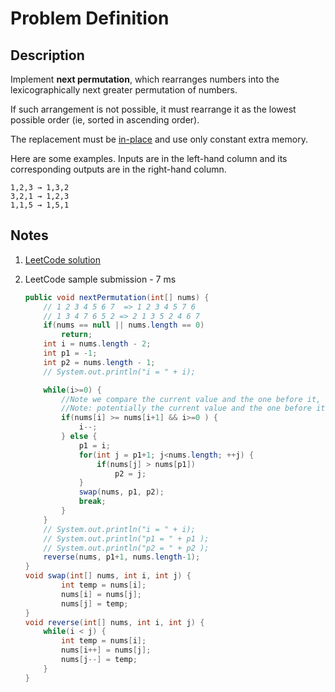 # Problem Definition

## Description

Implement **next permutation**, which rearranges numbers into the lexicographically next greater permutation of numbers.

If such arrangement is not possible, it must rearrange it as the lowest possible order (ie, sorted in ascending order).

The replacement must be [in-place](http://en.wikipedia.org/wiki/In-place_algorithm) and use only constant extra memory.

Here are some examples. Inputs are in the left-hand column and its corresponding outputs are in the right-hand column.

```text
1,2,3 → 1,3,2
3,2,1 → 1,2,3
1,1,5 → 1,5,1
```

## Notes

1. [LeetCode solution](https://leetcode.com/problems/next-permutation/solution/)
1. LeetCode sample submission - 7 ms

    ```java
    public void nextPermutation(int[] nums) {
        // 1 2 3 4 5 6 7  => 1 2 3 4 5 7 6
        // 1 3 4 7 6 5 2 => 2 1 3 5 2 4 6 7
        if(nums == null || nums.length == 0)
            return;
        int i = nums.length - 2;
        int p1 = -1;
        int p2 = nums.length - 1;
        // System.out.println("i = " + i);

        while(i>=0) {
            //Note we compare the current value and the one before it, not the last one
            //Note: potentially the current value and the one before it can have the same value 
            if(nums[i] >= nums[i+1] && i>=0 ) {
                i--;
            } else {
                p1 = i;
                for(int j = p1+1; j<nums.length; ++j) {
                    if(nums[j] > nums[p1])
                        p2 = j;
                }
                swap(nums, p1, p2);
                break;
            }
        }
        // System.out.println("i = " + i);
        // System.out.println("p1 = " + p1 );
        // System.out.println("p2 = " + p2 );
        reverse(nums, p1+1, nums.length-1);
    }
    void swap(int[] nums, int i, int j) {
            int temp = nums[i];
            nums[i] = nums[j];
            nums[j] = temp;        
    }
    void reverse(int[] nums, int i, int j) {
        while(i < j) {
            int temp = nums[i];
            nums[i++] = nums[j];
            nums[j--] = temp;
        }
    }
    ```